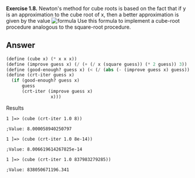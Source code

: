 **Exercise 1.8.**  Newton's method for cube roots is based on the fact that if y is an approximation to the cube root of x, then a better approximation is given by the value
![formula](https://latex.codecogs.com/svg.image?\frac{\frac{x}{y^2}&space;&plus;&space;2y}{3}&space;)
Use this formula to implement a cube-root procedure analogous to the square-root procedure.


## Answer
```scheme
(define (cube x) (* x x x))
(define (improve guess x) (/ (+ (/ x (square guess)) (* 2 guess)) 3))
(define (good-enough? guess x) (< (/ (abs (- (improve guess x) guess)) guess) 0.001))
(define (crt-iter guess x)
  (if (good-enough? guess x)
      guess
      (crt-iter (improve guess x)
                 x)))
```

Results
```
1 ]=> (cube (crt-iter 1.0 8))

;Value: 8.000058940250797

1 ]=> (cube (crt-iter 1.0 8e-14))

;Value: 8.006619614267825e-14

1 ]=> (cube (crt-iter 1.0 837983279285))

;Value: 838050671196.341
```
